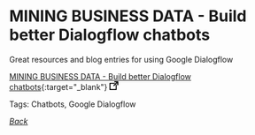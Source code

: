 # MINING BUSINESS DATA - Build better Dialogflow chatbots

Great resources and blog entries for using Google Dialogflow

[MINING BUSINESS DATA - Build better Dialogflow chatbots](https://miningbusinessdata.com/){:target="_blank"} ![external redirect](../../img/ext-redir.png)

Tags: Chatbots, Google Dialogflow

[_Back_](../)
